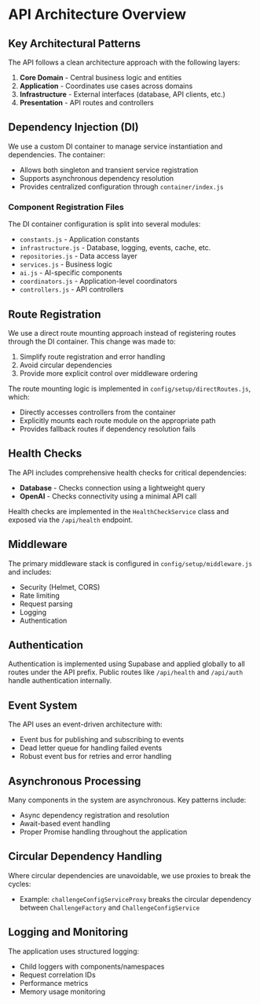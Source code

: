 # API Architecture Overview

## Key Architectural Patterns

The API follows a clean architecture approach with the following layers:

1. **Core Domain** - Central business logic and entities
2. **Application** - Coordinates use cases across domains
3. **Infrastructure** - External interfaces (database, API clients, etc.)
4. **Presentation** - API routes and controllers

## Dependency Injection (DI)

We use a custom DI container to manage service instantiation and dependencies. The container:

- Allows both singleton and transient service registration
- Supports asynchronous dependency resolution
- Provides centralized configuration through `container/index.js`

### Component Registration Files

The DI container configuration is split into several modules:

- `constants.js` - Application constants
- `infrastructure.js` - Database, logging, events, cache, etc.
- `repositories.js` - Data access layer
- `services.js` - Business logic
- `ai.js` - AI-specific components
- `coordinators.js` - Application-level coordinators
- `controllers.js` - API controllers

## Route Registration

We use a direct route mounting approach instead of registering routes through the DI container. This change was made to:

1. Simplify route registration and error handling
2. Avoid circular dependencies
3. Provide more explicit control over middleware ordering

The route mounting logic is implemented in `config/setup/directRoutes.js`, which:

- Directly accesses controllers from the container
- Explicitly mounts each route module on the appropriate path
- Provides fallback routes if dependency resolution fails

## Health Checks

The API includes comprehensive health checks for critical dependencies:

- **Database** - Checks connection using a lightweight query
- **OpenAI** - Checks connectivity using a minimal API call

Health checks are implemented in the `HealthCheckService` class and exposed via the `/api/health` endpoint.

## Middleware

The primary middleware stack is configured in `config/setup/middleware.js` and includes:

- Security (Helmet, CORS)
- Rate limiting
- Request parsing
- Logging
- Authentication

## Authentication

Authentication is implemented using Supabase and applied globally to all routes under the API prefix. Public routes like `/api/health` and `/api/auth` handle authentication internally.

## Event System

The API uses an event-driven architecture with:

- Event bus for publishing and subscribing to events
- Dead letter queue for handling failed events
- Robust event bus for retries and error handling

## Asynchronous Processing

Many components in the system are asynchronous. Key patterns include:

- Async dependency registration and resolution
- Await-based event handling
- Proper Promise handling throughout the application

## Circular Dependency Handling

Where circular dependencies are unavoidable, we use proxies to break the cycles:

- Example: `challengeConfigServiceProxy` breaks the circular dependency between `ChallengeFactory` and `ChallengeConfigService`

## Logging and Monitoring

The application uses structured logging:

- Child loggers with components/namespaces
- Request correlation IDs
- Performance metrics
- Memory usage monitoring 